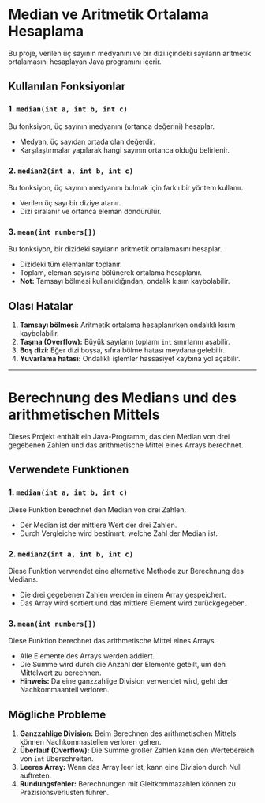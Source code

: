 # Median ve Aritmetik Ortalama Hesaplama

Bu proje, verilen üç sayının medyanını ve bir dizi içindeki sayıların aritmetik ortalamasını hesaplayan Java programını içerir.

## Kullanılan Fonksiyonlar

### 1. `median(int a, int b, int c)`
Bu fonksiyon, üç sayının medyanını (ortanca değerini) hesaplar.
- Medyan, üç sayıdan ortada olan değerdir.
- Karşılaştırmalar yapılarak hangi sayının ortanca olduğu belirlenir.

### 2. `median2(int a, int b, int c)`
Bu fonksiyon, üç sayının medyanını bulmak için farklı bir yöntem kullanır.
- Verilen üç sayı bir diziye atanır.
- Dizi sıralanır ve ortanca eleman döndürülür.

### 3. `mean(int numbers[])`
Bu fonksiyon, bir dizideki sayıların aritmetik ortalamasını hesaplar.
- Dizideki tüm elemanlar toplanır.
- Toplam, eleman sayısına bölünerek ortalama hesaplanır.
- **Not:** Tamsayı bölmesi kullanıldığından, ondalık kısım kaybolabilir.

## Olası Hatalar
1. **Tamsayı bölmesi:** Aritmetik ortalama hesaplanırken ondalıklı kısım kaybolabilir.
2. **Taşma (Overflow):** Büyük sayıların toplamı `int` sınırlarını aşabilir.
3. **Boş dizi:** Eğer dizi boşsa, sıfıra bölme hatası meydana gelebilir.
4. **Yuvarlama hatası:** Ondalıklı işlemler hassasiyet kaybına yol açabilir.

---

# Berechnung des Medians und des arithmetischen Mittels

Dieses Projekt enthält ein Java-Programm, das den Median von drei gegebenen Zahlen und das arithmetische Mittel eines Arrays berechnet.

## Verwendete Funktionen

### 1. `median(int a, int b, int c)`
Diese Funktion berechnet den Median von drei Zahlen.
- Der Median ist der mittlere Wert der drei Zahlen.
- Durch Vergleiche wird bestimmt, welche Zahl der Median ist.

### 2. `median2(int a, int b, int c)`
Diese Funktion verwendet eine alternative Methode zur Berechnung des Medians.
- Die drei gegebenen Zahlen werden in einem Array gespeichert.
- Das Array wird sortiert und das mittlere Element wird zurückgegeben.

### 3. `mean(int numbers[])`
Diese Funktion berechnet das arithmetische Mittel eines Arrays.
- Alle Elemente des Arrays werden addiert.
- Die Summe wird durch die Anzahl der Elemente geteilt, um den Mittelwert zu berechnen.
- **Hinweis:** Da eine ganzzahlige Division verwendet wird, geht der Nachkommaanteil verloren.

## Mögliche Probleme
1. **Ganzzahlige Division:** Beim Berechnen des arithmetischen Mittels können Nachkommastellen verloren gehen.
2. **Überlauf (Overflow):** Die Summe großer Zahlen kann den Wertebereich von `int` überschreiten.
3. **Leeres Array:** Wenn das Array leer ist, kann eine Division durch Null auftreten.
4. **Rundungsfehler:** Berechnungen mit Gleitkommazahlen können zu Präzisionsverlusten führen.

